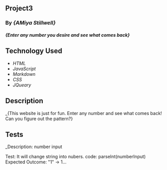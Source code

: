 ## Project3

### By _**{AMiya Stillwell}**_

#### _{Enter any number you desire and see what comes back}_

## Technology Used

* _HTML_
* _JavaScript_
* _Markdown_
* _CSS_
* _JQueary_

## Description
  _{This website is just for fun. Enter any number and see what comes back! Can you figure out the pattern?}

## Tests
  _Description: number input

  Test: It will change string into nubers.
  code: parseInt(numberInput)
  Expected Outcome: "1" -> 1...

    